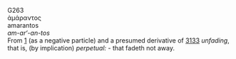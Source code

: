<body>
  <p>G263<br>  ἀμάραντος  <br> amarantos  <br><i>am-ar‘-an-tos </i><br>From <a href="g0001.htm">1</a> (as a negative particle) and a presumed derivative of <a href="g3133.htm">3133</a>  <i>unfading</i>, that is, (by implication) <i>perpetual:</i> - that fadeth not away.<br></p>
 </body>